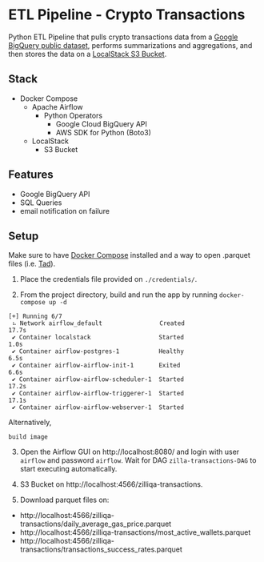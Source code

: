 # ETL Pipeline - Crypto Transactions

Python ETL Pipeline that pulls crypto transactions data from a 
[Google BigQuery public dataset](https://console.cloud.google.com/marketplace/product/public-data-finance/crypto-zilliqa-dataset), 
performs summarizations and aggregations, and then stores the data
on a [LocalStack S3 Bucket](https://docs.localstack.cloud/user-guide/aws/s3/).

## Stack
- Docker Compose 
  - Apache Airflow
    - Python Operators
      - Google Cloud BigQuery API
      - AWS SDK for Python (Boto3)
  - LocalStack
    - S3 Bucket

## Features
- Google BigQuery API 
- SQL Queries
- email notification on failure

## Setup
Make sure to have [Docker Compose](https://docs.docker.com/compose/install/) 
installed and a way to open .parquet files (i.e. [Tad](https://www.tadviewer.com/)).

1. Place the credentials file provided on `./credentials/`.

2. From the project directory, build and run the app by running `docker-compose up -d`
```pycon
[+] Running 6/7
 ⠦ Network airflow_default                Created                                                                                                                17.7s 
 ✔ Container localstack                   Started                                                                                                                 1.0s 
 ✔ Container airflow-postgres-1           Healthy                                                                                                                 6.5s 
 ✔ Container airflow-airflow-init-1       Exited                                                                                                                  6.6s 
 ✔ Container airflow-airflow-scheduler-1  Started                                                                                                                17.2s 
 ✔ Container airflow-airflow-triggerer-1  Started                                                                                                                17.1s 
 ✔ Container airflow-airflow-webserver-1  Started  
```
Alternatively, 
```
build image
```

3. Open the Airflow GUI on http://localhost:8080/ and login
with user `airflow` and password `airflow`. Wait for DAG `zilla-transactions-DAG`
to start executing automatically.


4. S3 Bucket on http://localhost:4566/zilliqa-transactions.

5. Download parquet files on:
- http://localhost:4566/zilliqa-transactions/daily_average_gas_price.parquet
- http://localhost:4566/zilliqa-transactions/most_active_wallets.parquet
- http://localhost:4566/zilliqa-transactions/transactions_success_rates.parquet
